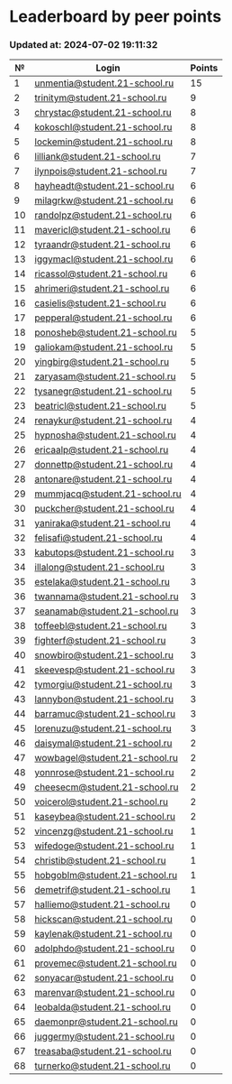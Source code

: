 # Leaderboard by peer points

### Updated at: 2024-07-02 19:11:32

| № | Login | Points |
|---|-------|--------|
|1|unmentia@student.21-school.ru|15|
|2|trinitym@student.21-school.ru|9|
|3|chrystac@student.21-school.ru|8|
|4|kokoschl@student.21-school.ru|8|
|5|lockemin@student.21-school.ru|8|
|6|lilliank@student.21-school.ru|7|
|7|ilynpois@student.21-school.ru|7|
|8|hayheadt@student.21-school.ru|6|
|9|milagrkw@student.21-school.ru|6|
|10|randolpz@student.21-school.ru|6|
|11|mavericl@student.21-school.ru|6|
|12|tyraandr@student.21-school.ru|6|
|13|iggymacl@student.21-school.ru|6|
|14|ricassol@student.21-school.ru|6|
|15|ahrimeri@student.21-school.ru|6|
|16|casielis@student.21-school.ru|6|
|17|pepperal@student.21-school.ru|6|
|18|ponosheb@student.21-school.ru|5|
|19|galiokam@student.21-school.ru|5|
|20|yingbirg@student.21-school.ru|5|
|21|zaryasam@student.21-school.ru|5|
|22|tysanegr@student.21-school.ru|5|
|23|beatricl@student.21-school.ru|5|
|24|renaykur@student.21-school.ru|4|
|25|hypnosha@student.21-school.ru|4|
|26|ericaalp@student.21-school.ru|4|
|27|donnettp@student.21-school.ru|4|
|28|antonare@student.21-school.ru|4|
|29|mummjacq@student.21-school.ru|4|
|30|puckcher@student.21-school.ru|4|
|31|yaniraka@student.21-school.ru|4|
|32|felisafi@student.21-school.ru|4|
|33|kabutops@student.21-school.ru|3|
|34|illalong@student.21-school.ru|3|
|35|estelaka@student.21-school.ru|3|
|36|twannama@student.21-school.ru|3|
|37|seanamab@student.21-school.ru|3|
|38|toffeebl@student.21-school.ru|3|
|39|fighterf@student.21-school.ru|3|
|40|snowbiro@student.21-school.ru|3|
|41|skeevesp@student.21-school.ru|3|
|42|tymorgiu@student.21-school.ru|3|
|43|lannybon@student.21-school.ru|3|
|44|barramuc@student.21-school.ru|3|
|45|lorenuzu@student.21-school.ru|3|
|46|daisymal@student.21-school.ru|2|
|47|wowbagel@student.21-school.ru|2|
|48|yonnrose@student.21-school.ru|2|
|49|cheesecm@student.21-school.ru|2|
|50|voicerol@student.21-school.ru|2|
|51|kaseybea@student.21-school.ru|2|
|52|vincenzg@student.21-school.ru|1|
|53|wifedoge@student.21-school.ru|1|
|54|christib@student.21-school.ru|1|
|55|hobgoblm@student.21-school.ru|1|
|56|demetrif@student.21-school.ru|1|
|57|halliemo@student.21-school.ru|0|
|58|hickscan@student.21-school.ru|0|
|59|kaylenak@student.21-school.ru|0|
|60|adolphdo@student.21-school.ru|0|
|61|provemec@student.21-school.ru|0|
|62|sonyacar@student.21-school.ru|0|
|63|marenvar@student.21-school.ru|0|
|64|leobalda@student.21-school.ru|0|
|65|daemonpr@student.21-school.ru|0|
|66|juggermy@student.21-school.ru|0|
|67|treasaba@student.21-school.ru|0|
|68|turnerko@student.21-school.ru|0|
